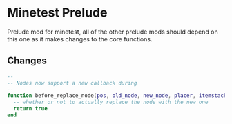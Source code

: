 # Minetest Prelude

Prelude mod for minetest, all of the other prelude mods should depend on this one as it makes changes to the core functions.

## Changes

```lua
--
-- Nodes now support a new callback during
--
function before_replace_node(pos, old_node, new_node, placer, itemstack, pointed_thing)
  -- whether or not to actually replace the node with the new one
  return true
end
```
